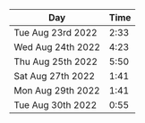 | Day               | Time |
| ----------------- | ---- |
| Tue Aug 23rd 2022 | 2:33 |
| Wed Aug 24th 2022 | 4:23 |
| Thu Aug 25th 2022 | 5:50 |
| Sat Aug 27th 2022 | 1:41 |
| Mon Aug 29th 2022 | 1:41 |
| Tue Aug 30th 2022 | 0:55 |
